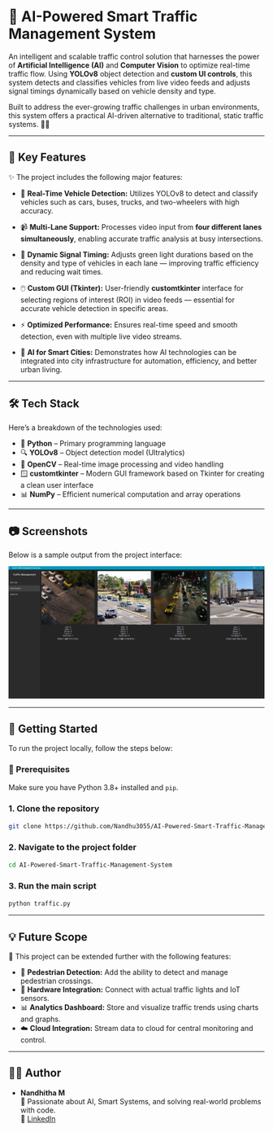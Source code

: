
# 🚦 AI-Powered Smart Traffic Management System

An intelligent and scalable traffic control solution that harnesses the power of **Artificial Intelligence (AI)** and **Computer Vision** to optimize real-time traffic flow. Using **YOLOv8** object detection and **custom UI controls**, this system detects and classifies vehicles from live video feeds and adjusts signal timings dynamically based on vehicle density and type.

Built to address the ever-growing traffic challenges in urban environments, this system offers a practical AI-driven alternative to traditional, static traffic systems. 🌆🚗

---

## 🔧 Key Features

✨ The project includes the following major features:

- 🎯 **Real-Time Vehicle Detection:** Utilizes YOLOv8 to detect and classify vehicles such as cars, buses, trucks, and two-wheelers with high accuracy.
  
- 📹 **Multi-Lane Support:** Processes video input from **four different lanes simultaneously**, enabling accurate traffic analysis at busy intersections.

- 🚦 **Dynamic Signal Timing:** Adjusts green light durations based on the density and type of vehicles in each lane — improving traffic efficiency and reducing wait times.

- 🖱️ **Custom GUI (Tkinter):** User-friendly **customtkinter** interface for selecting regions of interest (ROI) in video feeds — essential for accurate vehicle detection in specific areas.

- ⚡ **Optimized Performance:** Ensures real-time speed and smooth detection, even with multiple live video streams.

- 🧠 **AI for Smart Cities:** Demonstrates how AI technologies can be integrated into city infrastructure for automation, efficiency, and better urban living.

---

## 🛠️ Tech Stack

Here’s a breakdown of the technologies used:

- 🐍 **Python** – Primary programming language
- 🔍 **YOLOv8** – Object detection model (Ultralytics)
- 🎥 **OpenCV** – Real-time image processing and video handling
- 🪟 **customtkinter** – Modern GUI framework based on Tkinter for creating a clean user interface
- 📊 **NumPy** – Efficient numerical computation and array operations

---

## 📷 Screenshots

Below is a sample output from the project interface:

![Sample Output](images/Screenshot.png)

---

## 🚀 Getting Started

To run the project locally, follow the steps below:

### 🔄 Prerequisites
Make sure you have Python 3.8+ installed and `pip`.

### 1. Clone the repository

```bash
git clone https://github.com/Nandhu3055/AI-Powered-Smart-Traffic-Management-System.git
```

### 2. Navigate to the project folder

```bash
cd AI-Powered-Smart-Traffic-Management-System
```

### 3. Run the main script

```bash
python traffic.py
```

---

## 💡 Future Scope

🚧 This project can be extended further with the following features:

- 🚶 **Pedestrian Detection:** Add the ability to detect and manage pedestrian crossings.
- 📡 **Hardware Integration:** Connect with actual traffic lights and IoT sensors.
- 📊 **Analytics Dashboard:** Store and visualize traffic trends using charts and graphs.
- ☁️ **Cloud Integration:** Stream data to cloud for central monitoring and control.

---

## 👨‍💻 Author

- **Nandhitha M**  
  📍 Passionate about AI, Smart Systems, and solving real-world problems with code.  
  🔗 [LinkedIn](https://www.linkedin.com/in/nandhitha-madhavan/)
